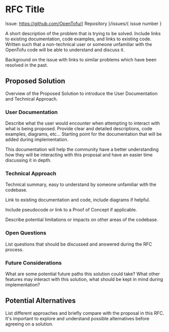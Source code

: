 # RFC Title

Issue: https://github.com/OpenTofu/{ Repository }/issues/{ issue number } <!-- Ideally, this issue will have the "needs-rfc" label added by the Core Team during triage -->

A short description of the problem that is trying to be solved.  Include links to existing documentation, code examples, and links to existing code.  Written such that a non-technical user or someone unfamiliar with the OpenTofu code will be able to understand and discuss it.

Background on the issue with links to similar problems which have been resolved in the past.

## Proposed Solution

Overview of the Proposed Solution to introduce the User Documentation and Technical Approach.

### User Documentation

Describe what the user would encounter when attempting to interact with what is being proposed.  Provide clear and detailed descriptions, code examples, diagrams, etc... Starting point for the documentation that will be added during implementation.

This documentation will help the community have a better understanding how they will be interacting with this proposal and have an easier time discussing it in depth.

### Technical Approach

Technical summary, easy to understand by someone unfamiliar with the codebase.

Link to existing documentation and code, include diagrams if helpful.

Include pseudocode or link to a Proof of Concept if applicable.

Describe potential limitations or impacts on other areas of the codebase.

### Open Questions

List questions that should be discussed and answered during the RFC process.

### Future Considerations

What are some potential future paths this solution could take?  What other features may interact with this solution, what should be kept in mind during implementation?

## Potential Alternatives

List different approaches and briefly compare with the proposal in this RFC.  It's important to explore and understand possible alternatives before agreeing on a solution.
